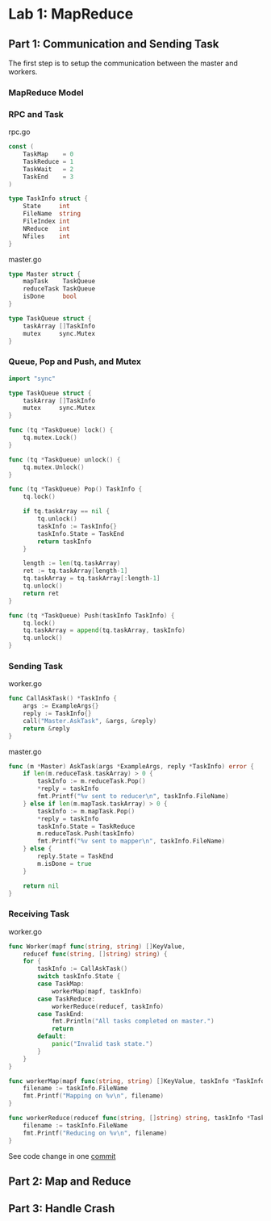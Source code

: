 # Lab 1: MapReduce

## Part 1: Communication and Sending Task

The first step is to setup the communication between the master and workers.

### MapReduce Model

### RPC and Task

rpc.go
```go
const (
	TaskMap    = 0
	TaskReduce = 1
	TaskWait   = 2
	TaskEnd    = 3
)

type TaskInfo struct {
	State     int
	FileName  string
	FileIndex int
	NReduce   int
	Nfiles    int
}
```

master.go
```go
type Master struct {
	mapTask    TaskQueue
	reduceTask TaskQueue
	isDone     bool
}

type TaskQueue struct {
	taskArray []TaskInfo
	mutex     sync.Mutex
}
```

### Queue, Pop and Push, and Mutex

```go
import "sync"

type TaskQueue struct {
	taskArray []TaskInfo
	mutex     sync.Mutex
}

func (tq *TaskQueue) lock() {
	tq.mutex.Lock()
}

func (tq *TaskQueue) unlock() {
	tq.mutex.Unlock()
}

func (tq *TaskQueue) Pop() TaskInfo {
	tq.lock()

	if tq.taskArray == nil {
		tq.unlock()
		taskInfo := TaskInfo{}
		taskInfo.State = TaskEnd
		return taskInfo
	}

	length := len(tq.taskArray)
	ret := tq.taskArray[length-1]
	tq.taskArray = tq.taskArray[:length-1]
	tq.unlock()
	return ret
}

func (tq *TaskQueue) Push(taskInfo TaskInfo) {
	tq.lock()
	tq.taskArray = append(tq.taskArray, taskInfo)
	tq.unlock()
}
```


### Sending Task

worker.go
```go
func CallAskTask() *TaskInfo {
	args := ExampleArgs{}
	reply := TaskInfo{}
	call("Master.AskTask", &args, &reply)
	return &reply
}
```

master.go
```go
func (m *Master) AskTask(args *ExampleArgs, reply *TaskInfo) error {
	if len(m.reduceTask.taskArray) > 0 {
		taskInfo := m.reduceTask.Pop()
		*reply = taskInfo
		fmt.Printf("%v sent to reducer\n", taskInfo.FileName)
	} else if len(m.mapTask.taskArray) > 0 {
		taskInfo := m.mapTask.Pop()
		*reply = taskInfo
		taskInfo.State = TaskReduce
		m.reduceTask.Push(taskInfo)
		fmt.Printf("%v sent to mapper\n", taskInfo.FileName)
	} else {
		reply.State = TaskEnd
		m.isDone = true
	}

	return nil
}
```

### Receiving Task

worker.go
```go
func Worker(mapf func(string, string) []KeyValue,
	reducef func(string, []string) string) {
	for {
		taskInfo := CallAskTask()
		switch taskInfo.State {
		case TaskMap:
			workerMap(mapf, taskInfo)
		case TaskReduce:
			workerReduce(reducef, taskInfo)
		case TaskEnd:
			fmt.Println("All tasks completed on master.")
			return
		default:
			panic("Invalid task state.")
		}
	}
}

func workerMap(mapf func(string, string) []KeyValue, taskInfo *TaskInfo) {
	filename := taskInfo.FileName
	fmt.Printf("Mapping on %v\n", filename)
}

func workerReduce(reducef func(string, []string) string, taskInfo *TaskInfo) {
	filename := taskInfo.FileName
	fmt.Printf("Reducing on %v\n", filename)
}
```


See code change in one [commit](https://github.com/alfmunny/MIT6.824-Distributed-Systems/commit/fd0677e3480d9a395286f6f613d811320422ec80)

## Part 2: Map and Reduce 

## Part 3: Handle Crash
